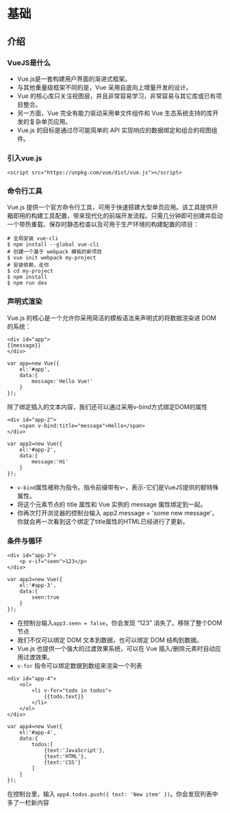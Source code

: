 # 基础
## 介绍
### VueJS是什么
- Vue.js是一套构建用户界面的渐进式框架。
- 与其他重量级框架不同的是，Vue 采用自底向上增量开发的设计。
- Vue 的核心库只关注视图层，并且非常容易学习，非常容易与其它库或已有项目整合。
- 另一方面，Vue 完全有能力驱动采用单文件组件和 Vue 生态系统支持的库开发的复杂单页应用。
- Vue.js 的目标是通过尽可能简单的 API 实现响应的数据绑定和组合的视图组件。

### 引入vue.js
```
<script src="https://unpkg.com/vue/dist/vue.js"></script>
```

### 命令行工具
Vue.js 提供一个官方命令行工具，可用于快速搭建大型单页应用。该工具提供开箱即用的构建工具配置，带来现代化的前端开发流程。只需几分钟即可创建并启动一个带热重载、保存时静态检查以及可用于生产环境的构建配置的项目：
```
# 全局安装 vue-cli
$ npm install --global vue-cli
# 创建一个基于 webpack 模板的新项目
$ vue init webpack my-project
# 安装依赖，走你
$ cd my-project
$ npm install
$ npm run dev
```

### 声明式渲染
Vue.js 的核心是一个允许你采用简洁的模板语法来声明式的将数据渲染进 DOM 的系统：
```
<div id="app">
{{message}}
</div>
```
```
var app=new Vue({
    el:'#app',
    data:{
        message:'Hello Vue!'
    }
});
```
除了绑定插入的文本内容，我们还可以通过采用v-bind方式绑定DOM的属性
```
<div id="app-2">
    <span v-bind:title="message">Hello</span>
</div>
```
```
var app2=new Vue({
    el:'#app-2',
    data:{
        message:'Hi'
    }
});
```
- `v-bind`属性被称为指令。指令前缀带有v-，表示-它们是VueJS提供的额特殊属性。
- 将这个元素节点的 title 属性和 Vue 实例的 message 属性绑定到一起。
- 你再次打开浏览器的控制台输入 app2.message = 'some new message'，你就会再一次看到这个绑定了title属性的HTML已经进行了更新。

### 条件与循环
```
<div id="app-3">
    <p v-if="seen">123</p>
</div>
```
```
var app3=new Vue({
    el:'#app-3',
    data:{
        seen:true
    }
});
```
- 在控制台输入`app3.seen = false`，你会发现 “123” 消失了。移除了整个DOM节点
- 我们不仅可以绑定 DOM 文本到数据，也可以绑定 DOM 结构到数据。
- Vue.js 也提供一个强大的过渡效果系统，可以在 Vue 插入/删除元素时自动应用过渡效果。
- `v-for` 指令可以绑定数据到数组来渲染一个列表
```
<div id="app-4">
    <ol>
        <li v-for="todo in todos">
            {{todo.text}}
        </li>
    </ol>
</div>
```
```
var app4=new Vue({
    el:'#app-4',
    data:{
        todos:[
            {text:'JavaScript'},
            {text:'HTML'},
            {text:'CSS'}
        ]
    }
});
```
在控制台里，输入 `app4.todos.push({ text: 'New item' })`。你会发现列表中多了一栏新内容

